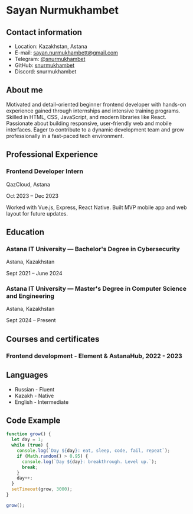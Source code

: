 # Sayan Nurmukhambet

## Contact information
* Location: Kazakhstan, Astana
* E-mail: sayan.nurmukhambett@gmail.com
* Telegram: [@snurmukhambet](https://t.me/snurmukhambet)
* GitHub: [snurmukhambet](https://github.com/snurmukhambet)
* Discord: snurmukhambet

## About me

Motivated and detail-oriented beginner frontend developer with hands-on experience gained through internships and intensive training programs. Skilled in HTML, CSS, JavaScript, and modern libraries like React. Passionate about building responsive, user-friendly web and mobile interfaces. Eager to contribute to a dynamic development team and grow professionally in a fast-paced tech environment.

## Professional Experience

### Frontend Developer Intern

QazCloud, Astana

Oct 2023 – Dec 2023

Worked with Vue.js, Express, React Native. Built MVP mobile app and web layout for future updates.

## Education

### Astana IT University — **Bachelor's Degree in Cybersecurity**

Astana, Kazakhstan

Sept 2021 – June 2024


### Astana IT University — **Master's Degree in Computer Science and Engineering**

Astana, Kazakhstan

Sept 2024 – Present


## Courses and certificates

### **Frontend development** - Element & AstanaHub, 2022 - 2023

## Languages
* Russian - Fluent
* Kazakh - Native
* English - Intermediate

## Code Example
```javascript
function grow() {
  let day = 1;
  while (true) {
    console.log(`Day ${day}: eat, sleep, code, fail, repeat`);
    if (Math.random() > 0.95) {
      console.log(`Day ${day}: breakthrough. Level up.`);
      break;
    }
    day++;
  }
  setTimeout(grow, 3000);
}

grow();
```


